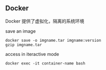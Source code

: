 
## Docker 
Docker 提供了虚拟化，隔离的系统环境

save an image
```
docker save -o imgname.tar imgname:version
gzip imgname.tar
```

access in iteractive mode
```
docker exec -it container-name bash
```


